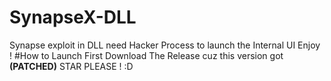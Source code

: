# SynapseX-DLL
Synapse exploit in DLL need Hacker Process to launch the Internal UI Enjoy !
#How to Launch
First Download The Release cuz this version got **(PATCHED)**
STAR PLEASE ! :D
